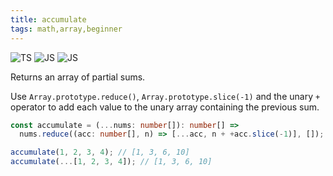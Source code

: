```yaml
---
title: accumulate
tags: math,array,beginner
---
```


![TS](https://img.shields.io/badge/supports-typescript-blue.svg?style=flat-square)
![JS](https://img.shields.io/badge/supports-javascript-yellow.svg?style=flat-square)
![JS](https://img.shields.io/badge/supports-deno-green.svg?style=flat-square)

Returns an array of partial sums.

Use `Array.prototype.reduce()`, `Array.prototype.slice(-1)` and the unary `+` operator to add each value to the unary array containing the previous sum.

```ts title="typescript"
const accumulate = (...nums: number[]): number[] =>
  nums.reduce((acc: number[], n) => [...acc, n + +acc.slice(-1)], []);
```

```ts title="typescript"
accumulate(1, 2, 3, 4); // [1, 3, 6, 10]
accumulate(...[1, 2, 3, 4]); // [1, 3, 6, 10]
```
